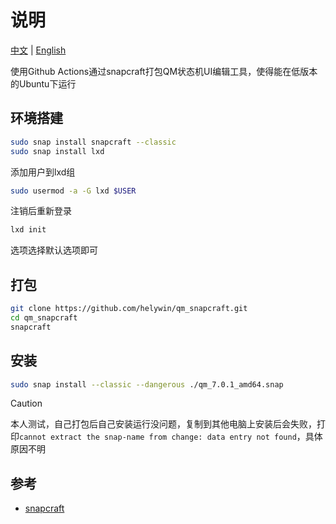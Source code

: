 # 说明

[中文](README.zh.md) | [English](README.en.md)

使用Github Actions通过snapcraft打包QM状态机UI编辑工具，使得能在低版本的Ubuntu下运行

## 环境搭建

```bash
sudo snap install snapcraft --classic
sudo snap install lxd
```

添加用户到lxd组

```bash
sudo usermod -a -G lxd $USER
```

注销后重新登录

```bash
lxd init
```

选项选择默认选项即可

## 打包

```bash
git clone https://github.com/helywin/qm_snapcraft.git
cd qm_snapcraft
snapcraft
```

## 安装

```bash
sudo snap install --classic --dangerous ./qm_7.0.1_amd64.snap
```

> [!CAUTION]
> 本人测试，自己打包后自己安装运行没问题，复制到其他电脑上安装后会失败，打印`cannot extract the snap-name from change: data entry not found`，具体原因不明

## 参考

- [snapcraft](https://snapcraft.io/docs/create-a-new-snap)